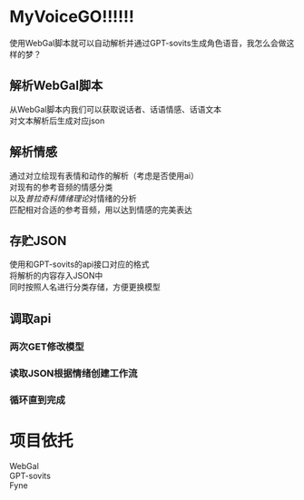 # MyVoiceGO!!!!!!
使用WebGal脚本就可以自动解析并通过GPT-sovits生成角色语音，我怎么会做这样的梦？

## 解析WebGal脚本
从WebGal脚本内我们可以获取说话者、话语情感、话语文本  
对文本解析后生成对应json

## 解析情感
通过对立绘现有表情和动作的解析（考虑是否使用ai）  
对现有的参考音频的情感分类  
以及*普拉奇科情绪理论*对情绪的分析  
匹配相对合适的参考音频，用以达到情感的完美表达

## 存贮JSON
使用和GPT-sovits的api接口对应的格式  
将解析的内容存入JSON中  
同时按照人名进行分类存储，方便更换模型

## 调取api
### 两次GET修改模型
### 读取JSON根据情绪创建工作流
### 循环直到完成

# 项目依托
WebGal  
GPT-sovits  
Fyne